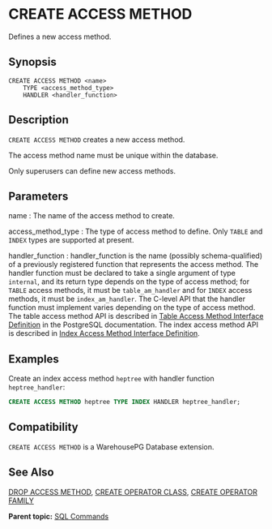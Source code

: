 # CREATE ACCESS METHOD

Defines a new access method.

## <a id="section2"></a>Synopsis 

``` {#sql_command_synopsis}
CREATE ACCESS METHOD <name>
    TYPE <access_method_type>
    HANDLER <handler_function>
```

## <a id="section3"></a>Description 

`CREATE ACCESS METHOD` creates a new access method.

The access method name must be unique within the database.

Only superusers can define new access methods.


## <a id="section4"></a>Parameters 

name
:   The name of the access method to create.

access\_method\_type
:   The type of access method to define. Only `TABLE` and `INDEX` types are supported at present.

handler\_function
:   handler\_function is the name \(possibly schema-qualified\) of a previously registered function that represents the access method. The handler function must be declared to take a single argument of type `internal`, and its return type depends on the type of access method; for `TABLE` access methods, it must be `table_am_handler` and for `INDEX` access methods, it must be `index_am_handler`. The C-level API that the handler function must implement varies depending on the type of access method. The table access method API is described in [Table Access Method Interface Definition](https://www.postgresql.org/docs/12/tableam.html) in the PostgreSQL documentation. The index access method API is described in [Index Access Method Interface Definition](https://www.postgresql.org/docs/12/indexam.html).

## <a id="section6"></a>Examples 

Create an index access method `heptree` with handler function `heptree_handler`:

``` sql
CREATE ACCESS METHOD heptree TYPE INDEX HANDLER heptree_handler;
```

## <a id="section7"></a>Compatibility 

`CREATE ACCESS METHOD` is a WarehousePG Database extension.

## <a id="section8"></a>See Also 

[DROP ACCESS METHOD](DROP_ACCESS_METHOD.html), [CREATE OPERATOR CLASS](CREATE_OPERATOR_CLASS.html), [CREATE OPERATOR FAMILY](CREATE_OPERATOR_FAMILY.html)

**Parent topic:** [SQL Commands](../sql_commands/sql_ref.html)


